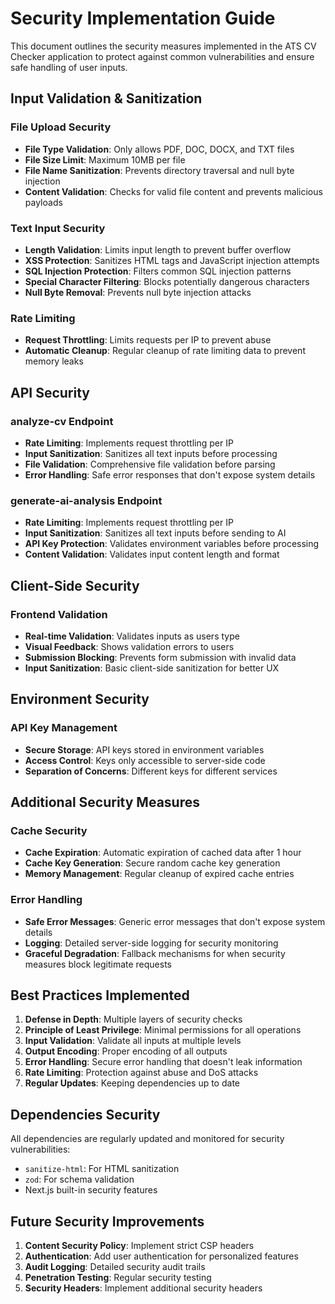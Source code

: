 # Security Implementation Guide

This document outlines the security measures implemented in the ATS CV Checker application to protect against common vulnerabilities and ensure safe handling of user inputs.

## Input Validation & Sanitization

### File Upload Security
- **File Type Validation**: Only allows PDF, DOC, DOCX, and TXT files
- **File Size Limit**: Maximum 10MB per file
- **File Name Sanitization**: Prevents directory traversal and null byte injection
- **Content Validation**: Checks for valid file content and prevents malicious payloads

### Text Input Security
- **Length Validation**: Limits input length to prevent buffer overflow
- **XSS Protection**: Sanitizes HTML tags and JavaScript injection attempts
- **SQL Injection Protection**: Filters common SQL injection patterns
- **Special Character Filtering**: Blocks potentially dangerous characters
- **Null Byte Removal**: Prevents null byte injection attacks

### Rate Limiting
- **Request Throttling**: Limits requests per IP to prevent abuse
- **Automatic Cleanup**: Regular cleanup of rate limiting data to prevent memory leaks

## API Security

### analyze-cv Endpoint
- **Rate Limiting**: Implements request throttling per IP
- **Input Sanitization**: Sanitizes all text inputs before processing
- **File Validation**: Comprehensive file validation before parsing
- **Error Handling**: Safe error responses that don't expose system details

### generate-ai-analysis Endpoint
- **Rate Limiting**: Implements request throttling per IP
- **Input Sanitization**: Sanitizes all text inputs before sending to AI
- **API Key Protection**: Validates environment variables before processing
- **Content Validation**: Validates input content length and format

## Client-Side Security

### Frontend Validation
- **Real-time Validation**: Validates inputs as users type
- **Visual Feedback**: Shows validation errors to users
- **Submission Blocking**: Prevents form submission with invalid data
- **Input Sanitization**: Basic client-side sanitization for better UX

## Environment Security

### API Key Management
- **Secure Storage**: API keys stored in environment variables
- **Access Control**: Keys only accessible to server-side code
- **Separation of Concerns**: Different keys for different services

## Additional Security Measures

### Cache Security
- **Cache Expiration**: Automatic expiration of cached data after 1 hour
- **Cache Key Generation**: Secure random cache key generation
- **Memory Management**: Regular cleanup of expired cache entries

### Error Handling
- **Safe Error Messages**: Generic error messages that don't expose system details
- **Logging**: Detailed server-side logging for security monitoring
- **Graceful Degradation**: Fallback mechanisms for when security measures block legitimate requests

## Best Practices Implemented

1. **Defense in Depth**: Multiple layers of security checks
2. **Principle of Least Privilege**: Minimal permissions for all operations
3. **Input Validation**: Validate all inputs at multiple levels
4. **Output Encoding**: Proper encoding of all outputs
5. **Error Handling**: Secure error handling that doesn't leak information
6. **Rate Limiting**: Protection against abuse and DoS attacks
7. **Regular Updates**: Keeping dependencies up to date

## Dependencies Security

All dependencies are regularly updated and monitored for security vulnerabilities:
- `sanitize-html`: For HTML sanitization
- `zod`: For schema validation
- Next.js built-in security features

## Future Security Improvements

1. **Content Security Policy**: Implement strict CSP headers
2. **Authentication**: Add user authentication for personalized features
3. **Audit Logging**: Detailed security audit trails
4. **Penetration Testing**: Regular security testing
5. **Security Headers**: Implement additional security headers